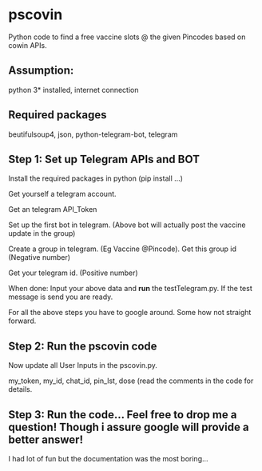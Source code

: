 # pscovin
Python code to find a free vaccine slots @ the given Pincodes based on cowin APIs. 

## **Assumption:** 
python 3* installed, internet connection

## **Required packages**
beutifulsoup4, json, python-telegram-bot, telegram 

## **Step 1:**  Set up Telegram APIs and BOT

Install the required packages in python (pip install ...)

Get yourself a telegram account. 

Get an telegram API_Token

Set up the first bot in telegram. (Above bot will actually post the vaccine update in the group)

Create a group in telegram. (Eg Vaccine @Pincode). Get this group id (Negative number)

Get your telegram id. (Positive number)

When done: Input your above data and **run** the testTelegram.py. If the test message is send you are ready.

For all the above steps you have to google around. Some how not straight forward.

## **Step 2**:  Run the pscovin code

Now update all User Inputs in the pscovin.py.

my_token, my_id, chat_id, pin_lst, dose (read the comments in the code for details.

## **Step 3:**  Run the code...   Feel free to drop me a question! Though i assure google will provide a better answer!

I had lot of fun but the documentation was the most boring...  

